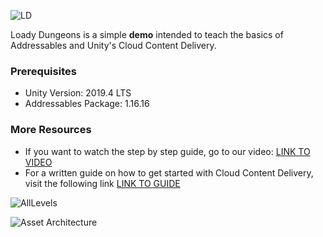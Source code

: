 ![LD](https://user-images.githubusercontent.com/263776/110165036-dde21300-7db7-11eb-8f49-e7745ed44b35.png)

Loady Dungeons is a simple **demo** intended to teach the basics of Addressables and Unity's Cloud Content Delivery.

### Prerequisites
* Unity Version: 2019.4 LTS
* Addressables Package: 1.16.16

### More Resources
* If you want to watch the step by step guide, go to our video: [LINK TO VIDEO]()
* For a written guide on how to get started with Cloud Content Delivery, visit the following link [LINK TO GUIDE]()

![AllLevels](https://user-images.githubusercontent.com/263776/110165940-42ea3880-7db9-11eb-871c-13e4933e2540.png)


![Asset Architecture](https://user-images.githubusercontent.com/263776/110168293-9611ba80-7dbc-11eb-9945-417a16c3386d.jpg)
